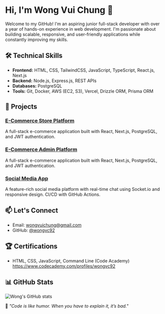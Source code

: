 # Hi, I'm Wong Vui Chung 👋
Welcome to my GitHub! I'm an aspiring junior full-stack developer with over a year of hands-on experience in web development. I'm passionate about building scalable, responsive, and user-friendly applications while constantly improving my skills.


## 🛠 Technical Skills
- **Frontend:** HTML, CSS, TailwindCSS, JavaScript, TypeScript, React.js, Next.js
- **Backend:** Node.js, Express.js, REST APIs
- **Databases:** PostgreSQL
- **Tools:** Git, Docker, AWS (EC2, S3), Vercel, Drizzle ORM, Prisma ORM

## 🚀 Projects

### [E-Commerce Store Platform](https://github.com/wongvc92/nextjs-ecom-store)
A full-stack e-commerce application built with React, Next.js, PostgreSQL, and JWT authentication.

### [E-Commerce Admin Platform](https://github.com/wongvc92/nextjs-ecom-admin)
A full-stack e-commerce application built with React, Next.js, PostgreSQL, and JWT authentication.

### [Social Media App](https://github.com/wongvc92/onlyfriends)
A feature-rich social media platform with real-time chat using Socket.io and responsive design. CI/CD with GitHub Actions.

## 📫 Let's Connect
- Email: [wongvuichung@gmail.com](mailto:wongvuichung@gmail.com)
- GitHub: [@wongvc92](https://github.com/wongvc92)

## 🏆 Certifications
- HTML, CSS, JavaScript, Command Line (Code Academy)
  https://www.codecademy.com/profiles/wongvc92

## 📊 GitHub Stats
![Wong's GitHub stats](https://github-readme-stats.vercel.app/api?username=wongvc92&show_icons=true&theme=radical)

🌟 _"Code is like humor. When you have to explain it, it’s bad."_  
